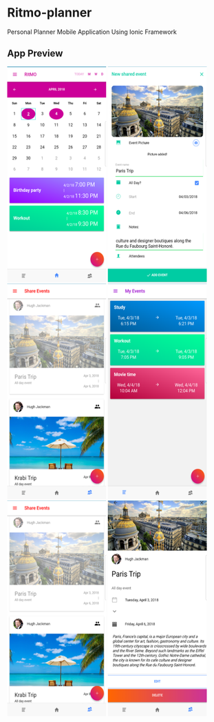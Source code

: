 # Ritmo-planner
Personal Planner Mobile Application Using Ionic Framework

## App Preview

<img src="https://github.com/gsmile0102/Ritmo-planner/blob/master/screenshots/Screenshot_20180402-203023.png" width="230" height="500"/>        <img src="https://github.com/gsmile0102/Ritmo-planner/blob/master/screenshots/Screenshot_20180402-203329.png" width="230" height="500"/>   <img src="https://github.com/gsmile0102/Ritmo-planner/blob/master/screenshots/30073771_2188830764462176_1357837587_o.png" width="230" height="500"/>
<img src="https://github.com/gsmile0102/Ritmo-planner/blob/master/screenshots/Screenshot_20180403-180632.png" width="230" height="500"/>       <img src="https://github.com/gsmile0102/Ritmo-planner/blob/master/screenshots/30073771_2188830764462176_1357837587_o.png" width="230" height="500"/>     <img src="https://github.com/gsmile0102/Ritmo-planner/blob/master/screenshots/Screenshot_20180402-203722.png" width="230" height="500"/>    








